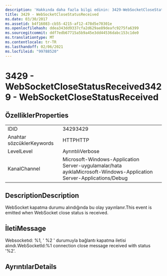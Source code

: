 ```yaml
---
description: 'Hakkında daha fazla bilgi edinin: 3429-WebSocketCloseStatusReceived'
title: 3429 - WebSocketCloseStatusReceived
ms.date: 03/30/2017
ms.assetid: b4f16083-cb55-4215-af12-478d5e70301e
ms.openlocfilehash: ddea343dd9337cfa2d629ae89deafc9275fa6399
ms.sourcegitcommit: ddf7edb67715a5b9a45e3dd44536dabc153c1de0
ms.translationtype: MT
ms.contentlocale: tr-TR
ms.lasthandoff: 02/06/2021
ms.locfileid: "99788520"
---
```

# <a name="3429---websocketclosestatusreceived"></a><span data-ttu-id="2c9e9-103">3429 - WebSocketCloseStatusReceived</span><span class="sxs-lookup"><span data-stu-id="2c9e9-103">3429 - WebSocketCloseStatusReceived</span></span>

## <a name="properties"></a><span data-ttu-id="2c9e9-104">Özellikler</span><span class="sxs-lookup"><span data-stu-id="2c9e9-104">Properties</span></span>  
  
|||  
|-|-|  
|<span data-ttu-id="2c9e9-105">ID</span><span class="sxs-lookup"><span data-stu-id="2c9e9-105">ID</span></span>|<span data-ttu-id="2c9e9-106">3429</span><span class="sxs-lookup"><span data-stu-id="2c9e9-106">3429</span></span>|  
|<span data-ttu-id="2c9e9-107">Anahtar sözcükler</span><span class="sxs-lookup"><span data-stu-id="2c9e9-107">Keywords</span></span>|<span data-ttu-id="2c9e9-108">HTTP</span><span class="sxs-lookup"><span data-stu-id="2c9e9-108">HTTP</span></span>|  
|<span data-ttu-id="2c9e9-109">Level</span><span class="sxs-lookup"><span data-stu-id="2c9e9-109">Level</span></span>|<span data-ttu-id="2c9e9-110">Ayrıntılı</span><span class="sxs-lookup"><span data-stu-id="2c9e9-110">Verbose</span></span>|  
|<span data-ttu-id="2c9e9-111">Kanal</span><span class="sxs-lookup"><span data-stu-id="2c9e9-111">Channel</span></span>|<span data-ttu-id="2c9e9-112">Microsoft-Windows-Application Server-uygulamalar/hata ayıkla</span><span class="sxs-lookup"><span data-stu-id="2c9e9-112">Microsoft-Windows-Application Server-Applications/Debug</span></span>|  
  
## <a name="description"></a><span data-ttu-id="2c9e9-113">Description</span><span class="sxs-lookup"><span data-stu-id="2c9e9-113">Description</span></span>  

 <span data-ttu-id="2c9e9-114">WebSocket kapatma durumu alındığında bu olay yayınlanır.</span><span class="sxs-lookup"><span data-stu-id="2c9e9-114">This event is emitted when WebSocket close status is received.</span></span>  
  
## <a name="message"></a><span data-ttu-id="2c9e9-115">İleti</span><span class="sxs-lookup"><span data-stu-id="2c9e9-115">Message</span></span>  

 <span data-ttu-id="2c9e9-116">Websocketıd: %1, ' %2 ' durumuyla bağlantı kapatma iletisi alındı.</span><span class="sxs-lookup"><span data-stu-id="2c9e9-116">WebSocketId:%1 connection close message received with status '%2'.</span></span>  
  
## <a name="details"></a><span data-ttu-id="2c9e9-117">Ayrıntılar</span><span class="sxs-lookup"><span data-stu-id="2c9e9-117">Details</span></span>
